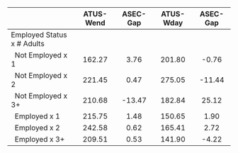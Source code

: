 
|                      |    ATUS-Wend |     ASEC-Gap |    ATUS-Wday |     ASEC-Gap |
| -------------------- | :----------: | :----------: | :----------: | :----------: |
| Employed Status x # Adults |              |              |              |              |
| &nbsp;&nbsp;Not Employed x 1 |       162.27 |         3.76 |       201.80 |        -0.76 |
| &nbsp;&nbsp;Not Employed x 2 |       221.45 |         0.47 |       275.05 |       -11.44 |
| &nbsp;&nbsp;Not Employed x 3+ |       210.68 |       -13.47 |       182.84 |        25.12 |
| &nbsp;&nbsp;Employed x 1 |       215.75 |         1.48 |       150.65 |         1.90 |
| &nbsp;&nbsp;Employed x 2 |       242.58 |         0.62 |       165.41 |         2.72 |
| &nbsp;&nbsp;Employed x 3+ |       209.51 |         0.53 |       141.90 |        -4.22 |

